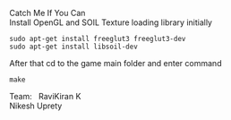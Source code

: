 Catch Me If You Can  
Install OpenGL and SOIL Texture loading library initially
```
sudo apt-get install freeglut3 freeglut3-dev
sudo apt-get install libsoil-dev
```
After that cd to the game main folder and enter command
```
make
```
Team:  
RaviKiran K  
Nikesh Uprety   

